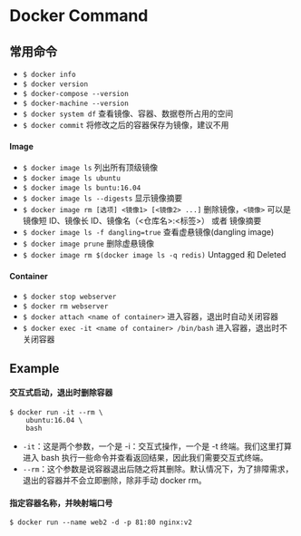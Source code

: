 # Docker Command


## 常用命令
- `$ docker info`
- `$ docker version`
- `$ docker-compose --version`
- `$ docker-machine --version`
- `$ docker system df` 查看镜像、容器、数据卷所占用的空间
- `$ docker commit` 将修改之后的容器保存为镜像，建议不用

#### Image
- `$ docker image ls` 列出所有顶级镜像
- `$ docker image ls ubuntu`
- `$ docker image ls buntu:16.04`
- `$ docker image ls --digests` 显示镜像摘要
- `$ docker image rm [选项] <镜像1> [<镜像2> ...]` 删除镜像，`<镜像>` 可以是 镜像短 ID、镜像长 ID、镜像名（<仓库名>:<标签>） 或者 镜像摘要
- `$ docker image ls -f dangling=true` 查看虚悬镜像(dangling image)
- `$ docker image prune` 删除虚悬镜像
- `$ docker image rm $(docker image ls -q redis)` Untagged 和 Deleted

#### Container
- `$ docker stop webserver`
- `$ docker rm webserver`
- `$ docker attach <name of container>` 进入容器，退出时自动关闭容器
- `$ docker exec -it <name of container> /bin/bash` 进入容器，退出时不关闭容器


## Example
#### 交互式启动，退出时删除容器
```
$ docker run -it --rm \
    ubuntu:16.04 \
    bash
```

- `-it`：这是两个参数，一个是 -i：交互式操作，一个是 -t 终端。我们这里打算进入 bash 执行一些命令并查看返回结果，因此我们需要交互式终端。
- `--rm`：这个参数是说容器退出后随之将其删除。默认情况下，为了排障需求，退出的容器并不会立即删除，除非手动 docker rm。

#### 指定容器名称，并映射端口号
```
$ docker run --name web2 -d -p 81:80 nginx:v2
```

















